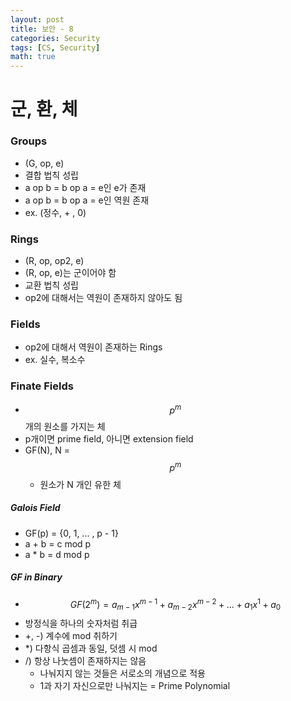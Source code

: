 ```yaml
---
layout: post
title: 보안 - 8
categories: Security
tags: [CS, Security]
math: true
---
```


# 군, 환, 체

### Groups

- (G, op, e)
- 결합 법칙 성립
- a op b = b op a = e인 e가 존재
- a op b = b op a = e인 역원 존재
- ex. (정수, + , 0)

### Rings

- (R, op, op2, e)
- (R, op, e)는 군이어야 함
- 교환 법칙 성립
- op2에 대해서는 역원이 존재하지 않아도 됨

### Fields

- op2에 대해서 역원이 존재하는 Rings
- ex. 실수, 복소수

### Finate Fields

- $$p^m$$개의 원소를 가지는 체
- p개이면 prime field, 아니면 extension field
- GF(N), N = $$p^m$$
  - 원소가 N 개인 유한 체

##### Galois Field

- GF(p) = {0, 1, ... , p - 1}
- a + b = c mod p
- a \* b = d mod p

##### GF in Binary

- $$GF(2^m) = a_{m-1}x^{m-1} + a_{m-2}x^{m-2} + ... + a_{1}x^{1} + a_0$$
- 방정식을 하나의 숫자처럼 취급
- +, -) 계수에 mod 취하기
- \*) 다항식 곱셈과 동일, 덧셈 시 mod
- /) 항상 나눗셈이 존재하지는 않음
  - 나눠지지 않는 것들은 서로소의 개념으로 적용
  - 1과 자기 자신으로만 나눠지는 = Prime Polynomial
